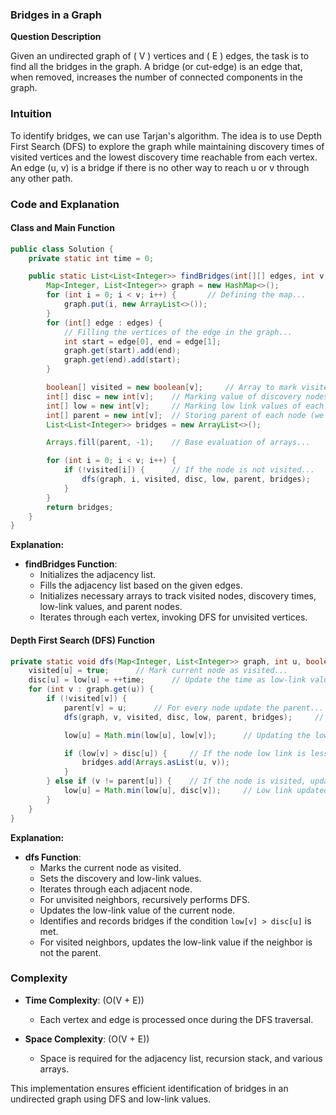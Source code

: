 ### Bridges in a Graph

**Question Description**

Given an undirected graph of \( V \) vertices and \( E \) edges, the task is to find all the bridges in the graph. A bridge (or cut-edge) is an edge that, when removed, increases the number of connected components in the graph.

### Intuition

To identify bridges, we can use Tarjan's algorithm. The idea is to use Depth First Search (DFS) to explore the graph while maintaining discovery times of visited vertices and the lowest discovery time reachable from each vertex. An edge (u, v) is a bridge if there is no other way to reach u or v through any other path.

### Code and Explanation

#### Class and Main Function

```java
public class Solution {
    private static int time = 0;

    public static List<List<Integer>> findBridges(int[][] edges, int v, int e) {
        Map<Integer, List<Integer>> graph = new HashMap<>();
        for (int i = 0; i < v; i++) {       // Defining the map...
            graph.put(i, new ArrayList<>());
        }
        for (int[] edge : edges) {
            // Filling the vertices of the edge in the graph...
            int start = edge[0], end = edge[1];
            graph.get(start).add(end);
            graph.get(end).add(start);
        }

        boolean[] visited = new boolean[v];     // Array to mark visited nodes...
        int[] disc = new int[v];    // Marking value of discovery nodes...
        int[] low = new int[v];     // Marking low link values of each node...
        int[] parent = new int[v];  // Storing parent of each node (we can use a global Stack instead)...
        List<List<Integer>> bridges = new ArrayList<>();

        Arrays.fill(parent, -1);    // Base evaluation of arrays...

        for (int i = 0; i < v; i++) {
            if (!visited[i]) {      // If the node is not visited...
                dfs(graph, i, visited, disc, low, parent, bridges);
            }
        }
        return bridges;
    }
}
```

**Explanation:**

- **findBridges Function**:
  - Initializes the adjacency list.
  - Fills the adjacency list based on the given edges.
  - Initializes necessary arrays to track visited nodes, discovery times, low-link values, and parent nodes.
  - Iterates through each vertex, invoking DFS for unvisited vertices.

#### Depth First Search (DFS) Function

```java
private static void dfs(Map<Integer, List<Integer>> graph, int u, boolean[] visited, int[] disc, int[] low, int[] parent, List<List<Integer>> bridges) {
    visited[u] = true;      // Mark current node as visited...
    disc[u] = low[u] = ++time;      // Update the time as low-link value...
    for (int v : graph.get(u)) {    
        if (!visited[v]) {
            parent[v] = u;      // For every node update the parent...
            dfs(graph, v, visited, disc, low, parent, bridges);     // DFS...

            low[u] = Math.min(low[u], low[v]);      // Updating the low link value...

            if (low[v] > disc[u]) {     // If the node low link is lesser than it is a bridge...
                bridges.add(Arrays.asList(u, v));
            }
        } else if (v != parent[u]) {    // If the node is visited, update the low link...
            low[u] = Math.min(low[u], disc[v]);     // Low link updated by current and parent...
        }
    }
}
```

**Explanation:**

- **dfs Function**:
  - Marks the current node as visited.
  - Sets the discovery and low-link values.
  - Iterates through each adjacent node.
  - For unvisited neighbors, recursively performs DFS.
  - Updates the low-link value of the current node.
  - Identifies and records bridges if the condition `low[v] > disc[u]` is met.
  - For visited neighbors, updates the low-link value if the neighbor is not the parent.

### Complexity

- **Time Complexity**: \(O(V + E)\)
  - Each vertex and edge is processed once during the DFS traversal.

- **Space Complexity**: \(O(V + E)\)
  - Space is required for the adjacency list, recursion stack, and various arrays.

This implementation ensures efficient identification of bridges in an undirected graph using DFS and low-link values.
